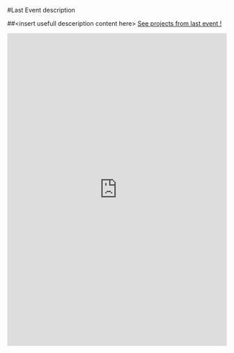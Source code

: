 #Last Event description

##\<insert usefull desceription content here\>
<a href="http://projects.digitalhealthcamp.eu/" class="btn btn-primary btn-block">
          See projects from last event !
        </a>

<div style="width:100%; text-align:left;">
<iframe width="100%" height ="720" src ="http://www.youtube.com/embed/videoseries?list={{site.last_event_playlist_id}}" frameborder="0" allowFullScreen></iframe>
</div>